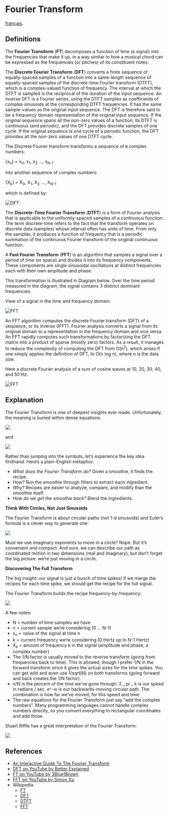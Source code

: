 Fourier Transform
=================

[français](README.fr-FR.md).

Definitions
-----------

The **Fourier Transform** (**FT**) decomposes a function of time (a signal) into the frequencies that make it up, in a way similar to how a musical chord can be expressed as the frequencies (or pitches) of its constituent notes.

The **Discrete Fourier Transform** (**DFT**) converts a finite sequence of equally-spaced samples of a function into a same-length sequence of equally-spaced samples of the discrete-time Fourier transform (DTFT), which is a complex-valued function of frequency. The interval at which the DTFT is sampled is the reciprocal of the duration of the input sequence. An inverse DFT is a Fourier series, using the DTFT samples as coefficients of complex sinusoids at the corresponding DTFT frequencies. It has the same sample-values as the original input sequence. The DFT is therefore said to be a frequency domain representation of the original input sequence. If the original sequence spans all the non-zero values of a function, its DTFT is continuous (and periodic), and the DFT provides discrete samples of one cycle. If the original sequence is one cycle of a periodic function, the DFT provides all the non-zero values of one DTFT cycle.

The Discrete Fourier transform transforms a sequence of `N` complex numbers:

{x<sub>n</sub>} = x<sub>0</sub>, x<sub>1</sub>, x<sub>2</sub> …, x<sub>N-1</sub>

into another sequence of complex numbers:

{X<sub>k</sub>} = X<sub>0</sub>, X<sub>1</sub>, X<sub>2</sub> …, X<sub>N-1</sub>

which is defined by:

![DFT](https://wikimedia.org/api/rest_v1/media/math/render/svg/1af0a78dc50bbf118ab6bd4c4dcc3c4ff8502223)

The **Discrete-Time Fourier Transform** (**DTFT**) is a form of Fourier analysis that is applicable to the uniformly-spaced samples of a continuous function. The term discrete-time refers to the fact that the transform operates on discrete data (samples) whose interval often has units of time. From only the samples, it produces a function of frequency that is a periodic summation of the continuous Fourier transform of the original continuous function.

A **Fast Fourier Transform** (**FFT**) is an algorithm that samples a signal over a period of time (or space) and divides it into its frequency components. These components are single sinusoidal oscillations at distinct frequencies each with their own amplitude and phase.

This transformation is illustrated in Diagram below. Over the time period measured in the diagram, the signal contains 3 distinct dominant frequencies.

View of a signal in the time and frequency domain:

![FFT](https://upload.wikimedia.org/wikipedia/commons/6/61/FFT-Time-Frequency-View.png)

An FFT algorithm computes the discrete Fourier transform (DFT) of a sequence, or its inverse (IFFT). Fourier analysis converts a signal from its original domain to a representation in the frequency domain and vice versa. An FFT rapidly computes such transformations by factorizing the DFT matrix into a product of sparse (mostly zero) factors. As a result, it manages to reduce the complexity of computing the DFT from O(n<sup>2</sup>), which arises if one simply applies the definition of DFT, to O(n log n), where n is the data size.

Here a discrete Fourier analysis of a sum of cosine waves at 10, 20, 30, 40, and 50 Hz:

![FFT](https://upload.wikimedia.org/wikipedia/commons/6/64/FFT_of_Cosine_Summation_Function.png)

Explanation
-----------

The Fourier Transform is one of deepest insights ever made. Unfortunately, the meaning is buried within dense equations:

![](https://betterexplained.com/wp-content/plugins/wp-latexrender/pictures/45c088dbb767150fc0bacfeb49dd49e5.png)

and

![](https://betterexplained.com/wp-content/plugins/wp-latexrender/pictures/faeb9c5bf2e60add63ae4a70b293c7b4.png)

Rather than jumping into the symbols, let’s experience the key idea firsthand. Here’s a plain-English metaphor:

-   *What does the Fourier Transform do?* Given a smoothie, it finds the recipe.
-   *How?* Run the smoothie through filters to extract each ingredient.
-   *Why?* Recipes are easier to analyze, compare, and modify than the smoothie itself.
-   *How do we get the smoothie back?* Blend the ingredients.

**Think With Circles, Not Just Sinusoids**

The Fourier Transform is about circular paths (not 1-d sinusoids) and Euler’s formula is a clever way to generate one:

![](https://betterexplained.com/wp-content/uploads/euler/equal_paths.png)

Must we use imaginary exponents to move in a circle? Nope. But it’s convenient and compact. And sure, we can describe our path as coordinated motion in two dimensions (real and imaginary), but don’t forget the big picture: we’re just moving in a circle.

**Discovering The Full Transform**

The big insight: our signal is just a bunch of time spikes! If we merge the recipes for each time spike, we should get the recipe for the full signal.

The Fourier Transform builds the recipe frequency-by-frequency:

![](https://betterexplained.com/wp-content/uploads/images/fourier-explained-20121219-224649.png)

A few notes:

-   N = number of time samples we have
-   n = current sample we’re considering (0 … N-1)
-   x<sub>n</sub> = value of the signal at time n
-   k = current frequency we’re considering (0 Hertz up to N-1 Hertz)
-   X<sub>k</sub> = amount of frequency k in the signal (amplitude and phase, a complex number)
-   The 1/N factor is usually moved to the reverse transform (going from frequencies back to time). This is allowed, though I prefer 1/N in the forward transform since it gives the actual sizes for the time spikes. You can get wild and even use 1/sqrt(N) on both transforms (going forward and back creates the 1/N factor).
-   n/N is the percent of the time we’ve gone through. 2 \_ pi \_ k is our speed in radians / sec. e^-ix is our backwards-moving circular path. The combination is how far we’ve moved, for this speed and time.
-   The raw equations for the Fourier Transform just say “add the complex numbers”. Many programming languages cannot handle complex numbers directly, so you convert everything to rectangular coordinates and add those.

Stuart Riffle has a great interpretation of the Fourier Transform:

![](https://betterexplained.com/wp-content/uploads/images/DerivedDFT.png)

References
----------

-   [An Interactive Guide To The Fourier Transform](https://betterexplained.com/articles/an-interactive-guide-to-the-fourier-transform/)
-   [DFT on YouTube by Better Explained](https://www.youtube.com/watch?v=iN0VG9N2q0U&t=0s&index=77&list=PLLXdhg_r2hKA7DPDsunoDZ-Z769jWn4R8)
-   [FT on YouTube by 3Blue1Brown](https://www.youtube.com/watch?v=spUNpyF58BY&t=0s&index=76&list=PLLXdhg_r2hKA7DPDsunoDZ-Z769jWn4R8)
-   [FFT on YouTube by Simon Xu](https://www.youtube.com/watch?v=htCj9exbGo0&index=78&list=PLLXdhg_r2hKA7DPDsunoDZ-Z769jWn4R8&t=0s)
-   Wikipedia
    -   [FT](https://en.wikipedia.org/wiki/Fourier_transform)
    -   [DFT](https://www.wikiwand.com/en/Discrete_Fourier_transform)
    -   [DTFT](https://en.wikipedia.org/wiki/Discrete-time_Fourier_transform)
    -   [FFT](https://www.wikiwand.com/en/Fast_Fourier_transform)

